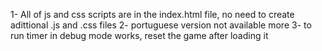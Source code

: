 1- All of js and css scripts are in the index.html file, no need to create adittional .js and .css files
2- portuguese version not available more
3- to run timer in debug mode works, reset the game after loading it
